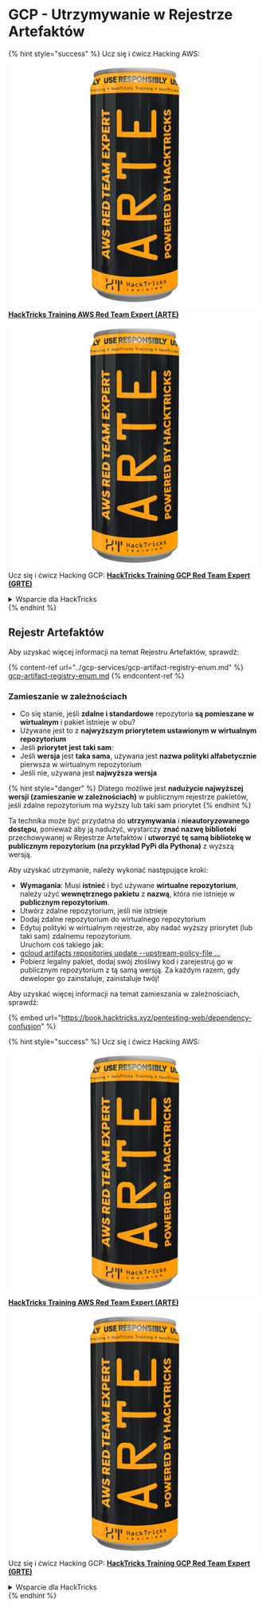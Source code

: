 # GCP - Utrzymywanie w Rejestrze Artefaktów

{% hint style="success" %}
Ucz się i ćwicz Hacking AWS:<img src="../../../.gitbook/assets/image (1) (1) (1).png" alt="" data-size="line">[**HackTricks Training AWS Red Team Expert (ARTE)**](https://training.hacktricks.xyz/courses/arte)<img src="../../../.gitbook/assets/image (1) (1) (1).png" alt="" data-size="line">\
Ucz się i ćwicz Hacking GCP: <img src="../../../.gitbook/assets/image (2).png" alt="" data-size="line">[**HackTricks Training GCP Red Team Expert (GRTE)**<img src="../../../.gitbook/assets/image (2).png" alt="" data-size="line">](https://training.hacktricks.xyz/courses/grte)

<details>

<summary>Wsparcie dla HackTricks</summary>

* Sprawdź [**plany subskrypcyjne**](https://github.com/sponsors/carlospolop)!
* **Dołącz do** 💬 [**grupy Discord**](https://discord.gg/hRep4RUj7f) lub [**grupy telegram**](https://t.me/peass) lub **śledź** nas na **Twitterze** 🐦 [**@hacktricks\_live**](https://twitter.com/hacktricks_live)**.**
* **Podziel się sztuczkami hackingowymi, przesyłając PR-y do** [**HackTricks**](https://github.com/carlospolop/hacktricks) i [**HackTricks Cloud**](https://github.com/carlospolop/hacktricks-cloud) repozytoriów github.

</details>
{% endhint %}

## Rejestr Artefaktów

Aby uzyskać więcej informacji na temat Rejestru Artefaktów, sprawdź:

{% content-ref url="../gcp-services/gcp-artifact-registry-enum.md" %}
[gcp-artifact-registry-enum.md](../gcp-services/gcp-artifact-registry-enum.md)
{% endcontent-ref %}

### Zamieszanie w zależnościach

* Co się stanie, jeśli **zdalne i standardowe** repozytoria **są pomieszane w wirtualnym** i pakiet istnieje w obu?
* Używane jest to z **najwyższym priorytetem ustawionym w wirtualnym repozytorium**
* Jeśli **priorytet jest taki sam**:
* Jeśli **wersja** jest **taka sama**, używana jest **nazwa polityki alfabetycznie** pierwsza w wirtualnym repozytorium
* Jeśli nie, używana jest **najwyższa wersja**

{% hint style="danger" %}
Dlatego możliwe jest **nadużycie najwyższej wersji (zamieszanie w zależnościach)** w publicznym rejestrze pakietów, jeśli zdalne repozytorium ma wyższy lub taki sam priorytet
{% endhint %}

Ta technika może być przydatna do **utrzymywania** i **nieautoryzowanego dostępu**, ponieważ aby ją nadużyć, wystarczy **znać nazwę biblioteki** przechowywanej w Rejestrze Artefaktów i **utworzyć tę samą bibliotekę w publicznym repozytorium (na przykład PyPi dla Pythona)** z wyższą wersją.

Aby uzyskać utrzymanie, należy wykonać następujące kroki:

* **Wymagania**: Musi **istnieć** i być używane **wirtualne repozytorium**, należy użyć **wewnętrznego pakietu** z **nazwą**, która nie istnieje w **publicznym repozytorium**.
* Utwórz zdalne repozytorium, jeśli nie istnieje
* Dodaj zdalne repozytorium do wirtualnego repozytorium
* Edytuj polityki w wirtualnym rejestrze, aby nadać wyższy priorytet (lub taki sam) zdalnemu repozytorium.\
Uruchom coś takiego jak:
* [gcloud artifacts repositories update --upstream-policy-file ...](https://cloud.google.com/sdk/gcloud/reference/artifacts/repositories/update#--upstream-policy-file)
* Pobierz legalny pakiet, dodaj swój złośliwy kod i zarejestruj go w publicznym repozytorium z tą samą wersją. Za każdym razem, gdy deweloper go zainstaluje, zainstaluje twój!

Aby uzyskać więcej informacji na temat zamieszania w zależnościach, sprawdź:

{% embed url="https://book.hacktricks.xyz/pentesting-web/dependency-confusion" %}

{% hint style="success" %}
Ucz się i ćwicz Hacking AWS:<img src="../../../.gitbook/assets/image (1) (1) (1).png" alt="" data-size="line">[**HackTricks Training AWS Red Team Expert (ARTE)**](https://training.hacktricks.xyz/courses/arte)<img src="../../../.gitbook/assets/image (1) (1) (1).png" alt="" data-size="line">\
Ucz się i ćwicz Hacking GCP: <img src="../../../.gitbook/assets/image (2).png" alt="" data-size="line">[**HackTricks Training GCP Red Team Expert (GRTE)**<img src="../../../.gitbook/assets/image (2).png" alt="" data-size="line">](https://training.hacktricks.xyz/courses/grte)

<details>

<summary>Wsparcie dla HackTricks</summary>

* Sprawdź [**plany subskrypcyjne**](https://github.com/sponsors/carlospolop)!
* **Dołącz do** 💬 [**grupy Discord**](https://discord.gg/hRep4RUj7f) lub [**grupy telegram**](https://t.me/peass) lub **śledź** nas na **Twitterze** 🐦 [**@hacktricks\_live**](https://twitter.com/hacktricks_live)**.**
* **Podziel się sztuczkami hackingowymi, przesyłając PR-y do** [**HackTricks**](https://github.com/carlospolop/hacktricks) i [**HackTricks Cloud**](https://github.com/carlospolop/hacktricks-cloud) repozytoriów github.

</details>
{% endhint %}
